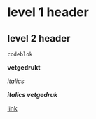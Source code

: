 # level 1 header

## level 2 header

	codeblok

**vetgedrukt**

*italics*

***italics vetgedruk***

[link](https://github.com/techgrounds/techgrounds-Basholleboom/tree/main/Portfolio)
